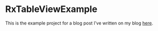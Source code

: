# RxTableViewExample
This is the example project for a blog post I've written on my blog [here](http://blog.patrickbalestra.com).
